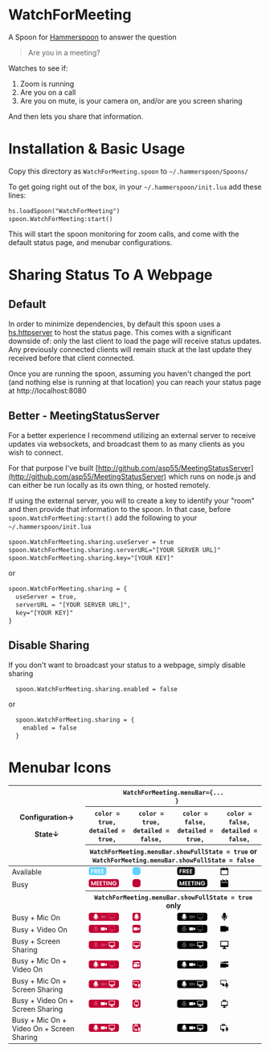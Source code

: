 # WatchForMeeting
A Spoon for [Hammerspoon](http://hammerspoon.org) to answer the question
> Are you in a meeting?

Watches to see if:
1) Zoom is running
2) Are you on a call
3) Are you on mute, is your camera on, and/or are you screen sharing

And then lets you share that information.

# Installation & Basic Usage
Copy this directory as `WatchForMeeting.spoon` to `~/.hammerspoon/Spoons/`

To get going right out of the box, in your `~/.hammerspoon/init.lua` add these lines:
```
hs.loadSpoon("WatchForMeeting")
spoon.WatchForMeeting:start()
```

This will start the spoon monitoring for zoom calls, and come with the default status page, and menubar configurations.

# Sharing Status To A Webpage

## Default
In order to minimize dependencies, by default this spoon uses a [hs.httpserver](https://www.hammerspoon.org/docs/hs.httpserver.html) to host the status page. This comes with a significant downside of: only the last client to load the page will receive status updates. Any previously connected clients will remain stuck at the last update they received before that client connected.

Once you are running the spoon, assuming you haven't changed the port (and nothing else is running at that location) you can reach your status page at http://localhost:8080

## Better - MeetingStatusServer
For a better experience I recommend utilizing an external server to receive updates via websockets, and broadcast them to as many clients as you wish to connect.

For that purpose I've built [http://github.com/asp55/MeetingStatusServer](http://github.com/asp55/MeetingStatusServer) which runs on node.js and can either be run locally as its own thing, or hosted remotely.

If using the external server, you will to create a key to identify your "room" and then provide that information to the spoon. 
In that case, before `spoon.WatchForMeeting:start()` add the following to your `~/.hammerspoon/init.lua`

```
spoon.WatchForMeeting.sharing.useServer = true
spoon.WatchForMeeting.sharing.serverURL="[YOUR SERVER URL]"
spoon.WatchForMeeting.sharing.key="[YOUR KEY]"
```

or 

```
spoon.WatchForMeeting.sharing = {
  useServer = true,
  serverURL = "[YOUR SERVER URL]",
  key="[YOUR KEY]"
}
```

## Disable Sharing
If you don't want to broadcast your status to a webpage, simply disable sharing
```
  spoon.WatchForMeeting.sharing.enabled = false
```
or
```
  spoon.WatchForMeeting.sharing = {
    enabled = false
  }
```

# Menubar Icons
<table>
  <thead>
  <tr>
  <th rowspan="3">
    Configuration&#8594;<br/><br/>
    State&#8595;
  </th>
  <th colspan="4"><code>WatchForMeeting.menuBar={...
  }</code></th>
  </tr>
  <tr>
  <th><code>color = true,<br/>detailed = true,</code></th>
  <th><code>color = true,<br/>detailed = false,</code></th>
  <th><code>color = false,<br/>detailed = true,</code></th>
  <th><code>color = false,<br/>detailed = false,</code></th>
  </tr>
  <tr>
  <th colspan="4"><code>WatchForMeeting.menuBar.showFullState = true</code> or <code>WatchForMeeting.menuBar.showFullState = false</code></th>
  </tr>
  </thead>
  <tbody>
    <tr>
      <td>Available</td>
      <td><img src="https://raw.githubusercontent.com/asp55/WatchForMeeting/main/menubar-icons/Color/Detailed/Free.png" alt="Free slash Available" height="16" /></td>
<td><img src="https://raw.githubusercontent.com/asp55/WatchForMeeting/main/menubar-icons/Color/Minimal/Free.png" alt="Free slash Available" height="16" /></td>
<td><img src="https://raw.githubusercontent.com/asp55/WatchForMeeting/main/menubar-icons/Template/Detailed/Free.png" alt="Free slash Available" height="16" /></td>
<td><img src="https://raw.githubusercontent.com/asp55/WatchForMeeting/main/menubar-icons/Template/Minimal/Free.png" alt="Free slash Available" height="16" /></td>
    </tr>
    <tr>
      <td>Busy</td>
      <td><img src="https://raw.githubusercontent.com/asp55/WatchForMeeting/main/menubar-icons/Color/Detailed/Meeting.png" alt="In meeting, no additional status" height="16"></td>
<td><img src="https://raw.githubusercontent.com/asp55/WatchForMeeting/main/menubar-icons/Color/Minimal/Meeting.png" alt="In meeting, no additional status" height="16"></td>
<td><img src="https://raw.githubusercontent.com/asp55/WatchForMeeting/main/menubar-icons/Template/Detailed/Meeting.png" alt="In meeting, no additional status" height="16"></td>
<td><img src="https://raw.githubusercontent.com/asp55/WatchForMeeting/main/menubar-icons/Template/Minimal/Meeting.png" alt="In meeting, no additional status" height="16"></td>
    </tr>
  <tr>
  <td></td>
  <th colspan="4"><code>WatchForMeeting.menuBar.showFullState = true</code> only</th>
  </tr>
    <tr>
      <td>Busy + Mic On</td>
      <td><img src="https://raw.githubusercontent.com/asp55/WatchForMeeting/main/menubar-icons/Color/Detailed/Meeting-Mic.png" alt="In meeting, mic:on, video:off, screensharing:off" height="16"></td>
<td><img src="https://raw.githubusercontent.com/asp55/WatchForMeeting/main/menubar-icons/Color/Minimal/Meeting-Mic.png" alt="In meeting, mic:on, video:off, screensharing:off" height="16"></td>
<td><img src="https://raw.githubusercontent.com/asp55/WatchForMeeting/main/menubar-icons/Template/Detailed/Meeting-Mic.png" alt="In meeting, mic:on, video:off, screensharing:off" height="16"></td>
<td><img src="https://raw.githubusercontent.com/asp55/WatchForMeeting/main/menubar-icons/Template/Minimal/Meeting-Mic.png" alt="In meeting, mic:on, video:off, screensharing:off" height="16"></td>
    </tr>
    <tr>
      <td>Busy + Video On</td>
    <td><img src="https://raw.githubusercontent.com/asp55/WatchForMeeting/main/menubar-icons/Color/Detailed/Meeting-Vid.png" alt="In meeting, mic:off, video:on, screensharing:off" height="16"></td>
<td><img src="https://raw.githubusercontent.com/asp55/WatchForMeeting/main/menubar-icons/Color/Minimal/Meeting-Vid.png" alt="In meeting, mic:off, video:on, screensharing:off" height="16"></td>
<td><img src="https://raw.githubusercontent.com/asp55/WatchForMeeting/main/menubar-icons/Template/Detailed/Meeting-Vid.png" alt="In meeting, mic:off, video:on, screensharing:off" height="16"></td>
<td><img src="https://raw.githubusercontent.com/asp55/WatchForMeeting/main/menubar-icons/Template/Minimal/Meeting-Vid.png" alt="In meeting, mic:off, video:on, screensharing:off" height="16"></td>
    </tr>
    <tr>
      <td>Busy + Screen Sharing</td>
      <td><img src="https://raw.githubusercontent.com/asp55/WatchForMeeting/main/menubar-icons/Color/Detailed/Meeting-Screen.png" alt="In meeting, mic:off, video:off, screensharing:on" height="16"></td>
<td><img src="https://raw.githubusercontent.com/asp55/WatchForMeeting/main/menubar-icons/Color/Minimal/Meeting-Screen.png" alt="In meeting, mic:off, video:off, screensharing:on" height="16"></td>
<td><img src="https://raw.githubusercontent.com/asp55/WatchForMeeting/main/menubar-icons/Template/Detailed/Meeting-Screen.png" alt="In meeting, mic:off, video:off, screensharing:on" height="16"></td>
<td><img src="https://raw.githubusercontent.com/asp55/WatchForMeeting/main/menubar-icons/Template/Minimal/Meeting-Screen.png" alt="In meeting, mic:off, video:off, screensharing:on" height="16"></td>
    </tr>
    <tr>
      <td>Busy + Mic On + Video On</td>
      <td><img src="https://raw.githubusercontent.com/asp55/WatchForMeeting/main/menubar-icons/Color/Detailed/Meeting-Mic-Vid.png" alt="In meeting, mic:on, video:on, screensharing:off" height="16"></td>
<td><img src="https://raw.githubusercontent.com/asp55/WatchForMeeting/main/menubar-icons/Color/Minimal/Meeting-Mic-Vid.png" alt="In meeting, mic:on, video:on, screensharing:off" height="16"></td>
<td><img src="https://raw.githubusercontent.com/asp55/WatchForMeeting/main/menubar-icons/Template/Detailed/Meeting-Mic-Vid.png" alt="In meeting, mic:on, video:on, screensharing:off" height="16"></td>
<td><img src="https://raw.githubusercontent.com/asp55/WatchForMeeting/main/menubar-icons/Template/Minimal/Meeting-Mic-Vid.png" alt="In meeting, mic:on, video:on, screensharing:off" height="16"></td>
    </tr>
    <tr>
      <td>Busy + Mic On + Screen Sharing</td>
      <td><img src="https://raw.githubusercontent.com/asp55/WatchForMeeting/main/menubar-icons/Color/Detailed/Meeting-Mic-Screen.png" alt="In meeting, mic:on, video:off, screensharing:on" height="16"></td>
<td><img src="https://raw.githubusercontent.com/asp55/WatchForMeeting/main/menubar-icons/Color/Minimal/Meeting-Mic-Screen.png" alt="In meeting, mic:on, video:off, screensharing:on" height="16"></td>
<td><img src="https://raw.githubusercontent.com/asp55/WatchForMeeting/main/menubar-icons/Template/Detailed/Meeting-Mic-Screen.png" alt="In meeting, mic:on, video:off, screensharing:on" height="16"></td>
<td><img src="https://raw.githubusercontent.com/asp55/WatchForMeeting/main/menubar-icons/Template/Minimal/Meeting-Mic-Screen.png" alt="In meeting, mic:on, video:off, screensharing:on" height="16"></td>
    </tr>
    <tr>
      <td>Busy + Video On + Screen Sharing</td>
      <td><img src="https://raw.githubusercontent.com/asp55/WatchForMeeting/main/menubar-icons/Color/Detailed/Meeting-Vid-Screen.png" alt="In meeting, mic:off, video:on, screensharing:on" height="16"></td>
<td><img src="https://raw.githubusercontent.com/asp55/WatchForMeeting/main/menubar-icons/Color/Minimal/Meeting-Vid-Screen.png" alt="In meeting, mic:off, video:on, screensharing:on" height="16"></td>
<td><img src="https://raw.githubusercontent.com/asp55/WatchForMeeting/main/menubar-icons/Template/Detailed/Meeting-Vid-Screen.png" alt="In meeting, mic:off, video:on, screensharing:on" height="16"></td>
<td><img src="https://raw.githubusercontent.com/asp55/WatchForMeeting/main/menubar-icons/Template/Minimal/Meeting-Vid-Screen.png" alt="In meeting, mic:off, video:on, screensharing:on" height="16"></td>
    </tr>
    <tr>
      <td>Busy + Mic On + Video On + Screen Sharing</td>
      <td><img src="https://raw.githubusercontent.com/asp55/WatchForMeeting/main/menubar-icons/Color/Detailed/Meeting-Mic-Vid-Screen.png" alt="In meeting, mic:on, video:on, screensharing:on" height="16"></td>
<td><img src="https://raw.githubusercontent.com/asp55/WatchForMeeting/main/menubar-icons/Color/Minimal/Meeting-Mic-Vid-Screen.png" alt="In meeting, mic:on, video:on, screensharing:on" height="16"></td>
<td><img src="https://raw.githubusercontent.com/asp55/WatchForMeeting/main/menubar-icons/Template/Detailed/Meeting-Mic-Vid-Screen.png" alt="In meeting, mic:on, video:on, screensharing:on" height="16"></td>
<td><img src="https://raw.githubusercontent.com/asp55/WatchForMeeting/main/menubar-icons/Template/Minimal/Meeting-Mic-Vid-Screen.png" alt="In meeting, mic:on, video:on, screensharing:on" height="16"></td>
    </tr>
  </tbody>
</table>